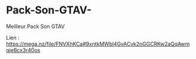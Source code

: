 # Pack-Son-GTAV-
Meilleur Pack Son GTAV

Lien : https://mega.nz/file/FNVXhKCa#9xntkMWbl4GvACvk2nGGCRKw2aQqAwmqjeBcx3r40os
